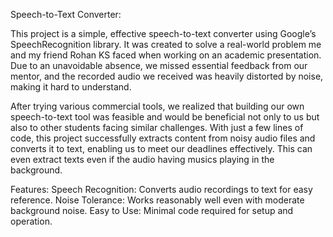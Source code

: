 Speech-to-Text Converter:

This project is a simple, effective speech-to-text converter using Google’s SpeechRecognition library. It was created to solve a real-world problem me and my friend Rohan KS  faced when working on an academic presentation. Due to an unavoidable absence, we missed essential feedback from our mentor, and the recorded audio we received was heavily distorted by noise, making it hard to understand.

After trying various commercial tools, we realized that building our own speech-to-text tool was feasible and would be beneficial not only to us but also to other students facing similar challenges. With just a few lines of code, this project successfully extracts content from noisy audio files and converts it to text, enabling us to meet our deadlines effectively. This can even extract texts even if the audio having musics playing in the background.

Features:
Speech Recognition: Converts audio recordings to text for easy reference.
Noise Tolerance: Works reasonably well even with moderate background noise.
Easy to Use: Minimal code required for setup and operation.
